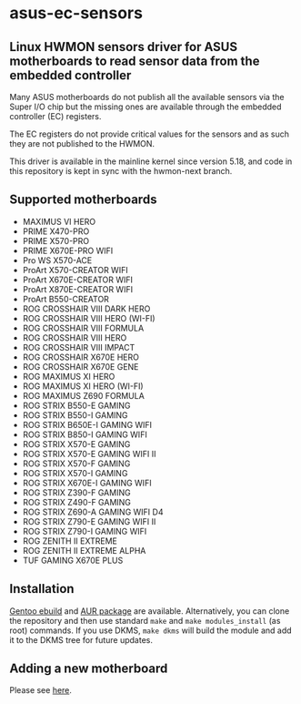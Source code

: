 # asus-ec-sensors

## Linux HWMON sensors driver for ASUS motherboards to read sensor data from the embedded controller

Many ASUS motherboards do not publish all the available sensors via the Super I/O chip but the missing ones are
available through the embedded controller (EC) registers.

The EC registers do not provide critical values for the sensors and as such they are not published to the HWMON.

This driver is available in the mainline kernel since version 5.18, and code in this repository is kept in sync with
the hwmon-next branch.

## Supported motherboards

 * MAXIMUS VI HERO
 * PRIME X470-PRO
 * PRIME X570-PRO
 * PRIME X670E-PRO WIFI
 * Pro WS X570-ACE
 * ProArt X570-CREATOR WIFI
 * ProArt X670E-CREATOR WIFI
 * ProArt X870E-CREATOR WIFI
 * ProArt B550-CREATOR
 * ROG CROSSHAIR VIII DARK HERO
 * ROG CROSSHAIR VIII HERO (WI-FI)
 * ROG CROSSHAIR VIII FORMULA
 * ROG CROSSHAIR VIII HERO
 * ROG CROSSHAIR VIII IMPACT
 * ROG CROSSHAIR X670E HERO
 * ROG CROSSHAIR X670E GENE
 * ROG MAXIMUS XI HERO
 * ROG MAXIMUS XI HERO (WI-FI)
 * ROG MAXIMUS Z690 FORMULA
 * ROG STRIX B550-E GAMING
 * ROG STRIX B550-I GAMING
 * ROG STRIX B650E-I GAMING WIFI
 * ROG STRIX B850-I GAMING WIFI
 * ROG STRIX X570-E GAMING
 * ROG STRIX X570-E GAMING WIFI II
 * ROG STRIX X570-F GAMING
 * ROG STRIX X570-I GAMING
 * ROG STRIX X670E-I GAMING WIFI
 * ROG STRIX Z390-F GAMING
 * ROG STRIX Z490-F GAMING
 * ROG STRIX Z690-A GAMING WIFI D4
 * ROG STRIX Z790-E GAMING WIFI II
 * ROG STRIX Z790-I GAMING WIFI
 * ROG ZENITH II EXTREME
 * ROG ZENITH II EXTREME ALPHA
 * TUF GAMING X670E PLUS

## Installation

[Gentoo ebuild](https://github.com/zeule/gentoo-zeule/tree/master/sys-power/asus-ec-sensors) and 
[AUR package](https://aur.archlinux.org/packages/asus-ec-sensors-dkms-git) are available. Alternatively,
you can clone the repository and then use standard `make` and `make modules_install` (as root) commands.
If you use DKMS, `make dkms` will build the module and add it to the DKMS tree for future updates.

## Adding a new motherboard

Please see [here](CONTRIBUTING.md).
